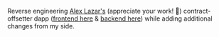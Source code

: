 Reverse engineering [Alex Lazar's](https://github.com/lazaralex98) (appreciate your work! 🙏) contract-offsetter dapp ([frontend here](https://github.com/lazaralex98/contract-offsetter-ui) & [backend here](https://github.com/lazaralex98/eco-1)) while adding additional changes from my side.
